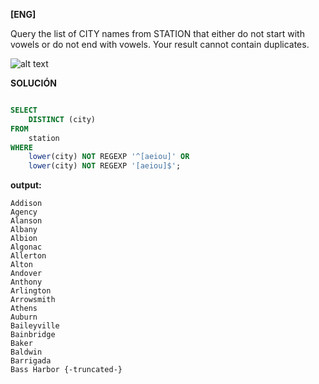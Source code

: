 
**[ENG]**

Query the list of CITY names from STATION that either do not start with vowels or do not end with vowels. Your result cannot contain duplicates.


![alt text](image.jpg)

**SOLUCIÓN**

```sql

SELECT
    DISTINCT (city)
FROM
    station
WHERE 
    lower(city) NOT REGEXP '^[aeiou]' OR
    lower(city) NOT REGEXP '[aeiou]$';

```


**output:**


```
Addison 
Agency 
Alanson 
Albany 
Albion 
Algonac 
Allerton 
Alton 
Andover 
Anthony 
Arlington 
Arrowsmith 
Athens 
Auburn 
Baileyville 
Bainbridge 
Baker 
Baldwin 
Barrigada 
Bass Harbor {-truncated-}
```